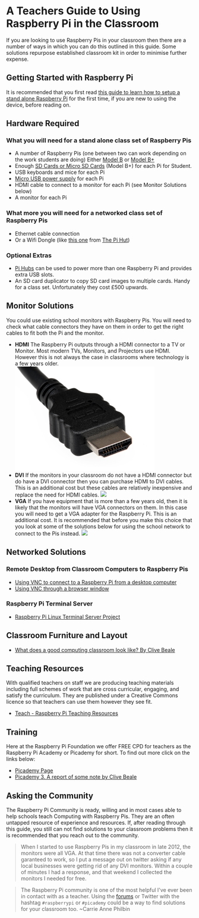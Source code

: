 # A Teachers Guide to Using Raspberry Pi in the Classroom

If you are looking to use Raspberry Pis in your classroom then there are a number of ways in which you can do this outlined in this guide. Some solutions repurpose established classroom kit in order to minimise further expense.

## Getting Started with Raspberry Pi
It is recommended that you first read [this guide to learn how to setup a stand alone Raspberry Pi](getting-started-guide.md) for the first time, if you are new to using the device, before reading on.

## Hardware Required

### What you will need for a stand alone class set of Raspberry Pis
- A number of Raspberry Pis (one between two can work depending on the work students are doing) Either [Model B](http://www.raspberrypi.org/product/model-b/) or [Model B+](http://www.raspberrypi.org/product/model-b-plus/)
- Enough [SD Cards or Micro SD Cards](http://swag.raspberrypi.org/collections/frontpage/products/noobs-8gb-sd-card) (Model B+) for each Pi for Student. 
- USB keyboards and mice for each Pi
- [Micro USB power supply](http://swag.raspberrypi.org/collections/pi-kits/products/raspberry-pi-universal-power-supply) for each Pi
- HDMI cable to connect to a monitor for each Pi (see Monitor Solutions below)
- A monitor for each Pi

### What more you will need for a networked class set of Raspberry Pis
- Ethernet cable connection
- Or a Wifi Dongle (like [this one](http://thepihut.com/products/usb-wifi-adapter-for-the-raspberry-pi) from [The Pi Hut](http://thepihut.com/))

### Optional Extras
- [Pi Hubs](http://shop.pimoroni.com/products/pihub) can be used to power more than one Raspberry Pi and provides extra USB slots.
- An SD card duplicator to copy SD card images to multiple cards. Handy for a class set. Unfortunately they cost £500 upwards. 

## Monitor Solutions
You could use existing school monitors with Raspberry Pis. You will need to check what cable connectors they have on them in order to get the right cables to fit both the Pi and the monitor. 

- **HDMI** The Raspberry Pi outputs through a HDMI connector to a TV or Monitor. Most modern TVs, Monitors, and Projectors use HDMI. However this is not always the case in classrooms where technology is a few years older.
  ![](images/HDMI-connector.jpg)
- **DVI** If the monitors in your classroom do not have a HDMI connector but do have a DVI connector then you can purchase HDMI to DVI cables. This is an additional cost but these cables are relatively inexpensive and replace the need for HDMI cables. 
  ![](Dvi-cable.jpg)
- **VGA** If you have equipment that is more than a few years old, then it is likely that the monitors will have VGA connectors on them. In this case you will need to get a VGA adapter for the Raspberry Pi. This is an additional cost. It is recommended that before you make this choice that you look at some of the solutions below for using the school network to connect to the Pis instead.
  ![](Vga-cable.jpg)

## Networked Solutions

### Remote Desktop from Classroom Computers to Raspberry Pis
- [Using VNC to connect to a Raspberry Pi from a desktop computer](vnc-classroom-guide.md)
- [Using VNC through a browser window](vnc-browser-guide.md)

### Raspberry Pi Terminal Server 
- [Raspberry Pi Linux Terminal Server Project](http://gbaman.github.io/RaspberryPi-LTSP/)

## Classroom Furniture and Layout
- [What does a good computing classroom look like? By Clive Beale](http://www.raspberrypi.org/blog/#what-does-a-good-computing-classroom-look-like)

## Teaching Resources
With qualified teachers on staff we are producing teaching materials including full schemes of work that are cross curricular, engaging, and satisfy the curriculum. They are published under a Creative Commons licence so that teachers can use them however they see fit.

- [Teach - Raspberry Pi Teaching Resources](http://www.raspberrypi.org/resources/teach/)

## Training
Here at the Raspberry Pi Foundation we offer FREE CPD for teachers as the Raspberry Pi Academy or Picademy for short. To find out more click on the links below:

- [Picademy Page](http://www.raspberrypi.org/picademy)
- [Picademy 3. A report of some note by Clive Beale](http://www.raspberrypi.org/picademy-3-report/)

## Asking the Community
The Raspberry Pi Community is ready, willing and in most cases able to help schools teach Computing with Raspberry Pis. They are an often untapped resource of experience and resources. If, after reading through this guide, you still can not find solutions to your classroom problems then it is recommended that you reach out to the community. 

> When I started to use Raspberry Pis in my classroom in late 2012, the monitors were all VGA. At that time there was not a converter cable garanteed to work, so I put a message out on twitter asking if any local businesses were getting rid of any DVI monitors. Within a couple of minutes I had a response, and that weekend I collected the monitors I needed for free. 

> The Raspberry Pi community is one of the most helpful I've ever been in contact with as a teacher. Using the [forums](http://www.raspberrypi.org/forums) or Twitter with the hashtag `#raspberrypi` or `#picademy` could be a way to find solutions for your classroom too. ~Carrie Anne Philbin
